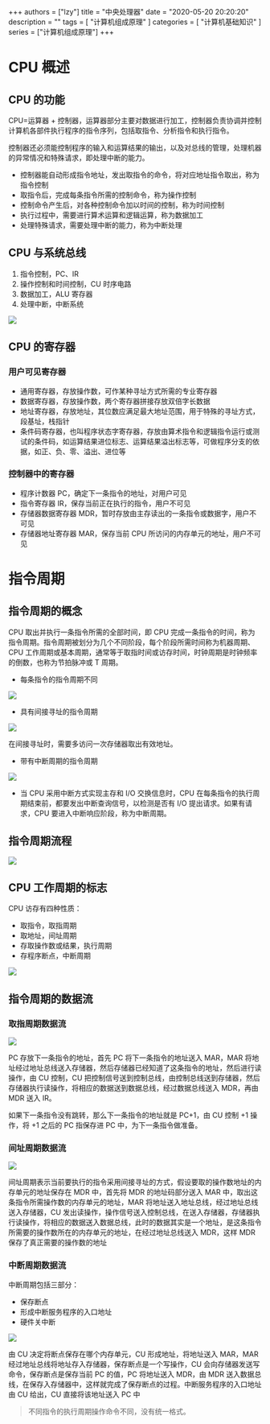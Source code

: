 
+++
authors = ["lzy"]
title = "中央处理器"
date = "2020-05-20 20:20:20"
description = ""
tags = [
    "计算机组成原理"
]
categories = [
    "计算机基础知识"
]
series = ["计算机组成原理"]
+++

# CPU 概述

## CPU 的功能

CPU=运算器 + 控制器，运算器部分主要对数据进行加工，控制器负责协调并控制计算机各部件执行程序的指令序列，包括取指令、分析指令和执行指令。

控制器还必须能控制程序的输入和运算结果的输出，以及对总线的管理，处理机器的异常情况和特殊请求，即处理中断的能力。

- 控制器能自动形成指令地址，发出取指令的命令，将对应地址指令取出，称为指令控制
- 取指令后，完成每条指令所需的控制命令，称为操作控制
- 控制命令产生后，对各种控制命令加以时间的控制，称为时间控制
- 执行过程中，需要进行算术运算和逻辑运算，称为数据加工
- 处理特殊请求，需要处理中断的能力，称为中断处理

## CPU 与系统总线

1. 指令控制，PC、IR
2. 操作控制和时间控制，CU 时序电路
3. 数据加工，ALU 寄存器
4. 处理中断，中断系统

![](../static/DCDjbiXnAoPgewxkAJCc0CqLnKc.png)

## CPU 的寄存器

### 用户可见寄存器

- 通用寄存器，存放操作数，可作某种寻址方式所需的专业寄存器
- 数据寄存器，存放操作数，两个寄存器拼接存放双倍字长数据
- 地址寄存器，存放地址，其位数应满足最大地址范围，用于特殊的寻址方式，段基址，栈指针
- 条件码寄存器，也叫程序状态字寄存器，存放由算术指令和逻辑指令运行或测试的条件码，如运算结果进位标志、运算结果溢出标志等，可做程序分支的依据，如正、负、零、溢出、进位等

### 控制器中的寄存器

- 程序计数器 PC，确定下一条指令的地址，对用户可见
- 指令寄存器 IR，保存当前正在执行的指令，用户不可见
- 存储器数据寄存器 MDR，暂时存放由主存读出的一条指令或数据字，用户不可见
- 存储器地址寄存器 MAR，保存当前 CPU 所访问的内存单元的地址，用户不可见

# 指令周期

## 指令周期的概念

CPU 取出并执行一条指令所需的全部时间，即 CPU 完成一条指令的时间，称为指令周期。指令周期被划分为几个不同阶段，每个阶段所需时间称为机器周期、CPU 工作周期或基本周期，通常等于取指时间或访存时间，时钟周期是时钟频率的倒数，也称为节拍脉冲或 T 周期。

- 每条指令的指令周期不同

![](../static/JwLkb2XwZo3fHNxmfqacdn87nIb.png)

- 具有间接寻址的指令周期

![](../static/AWE5bbLwbog2qrxU6L2cctKsncc.png)

在间接寻址时，需要多访问一次存储器取出有效地址。

- 带有中断周期的指令周期

![](../static/LxVlbeTtkoGXiQxXH80cOmdLnLf.png)

- 当 CPU 采用中断方式实现主存和 I/O 交换信息时，CPU 在每条指令的执行周期结束前，都要发出中断查询信号，以检测是否有 I/O 提出请求。如果有请求，CPU 要进入中断响应阶段，称为中断周期。

## 指令周期流程

![](../static/Okgtb31eToTZRmxd7Rpcn7pSnFg.png)

## CPU 工作周期的标志

CPU 访存有四种性质：

- 取指令，取指周期
- 取地址，间址周期
- 存取操作数或结果，执行周期
- 存程序断点，中断周期

![](../static/G6DBblC75ofpszx5em1cYC0wnvg.png)

## 指令周期的数据流

### 取指周期数据流

![](../static/C1ovb3eWdo07Vgxk2vAc8xxcnPd.png)

PC 存放下一条指令的地址，首先 PC 将下一条指令的地址送入 MAR，MAR 将地址经过地址总线送入存储器，然后存储器已经知道了这条指令的地址，然后进行读操作，由 CU 控制，CU 把控制信号送到控制总线，由控制总线送到存储器，然后存储器执行读操作，将相应的数据送到数据总线，经过数据总线送入 MDR，再由 MDR 送入 IR。

如果下一条指令没有跳转，那么下一条指令的地址就是 PC+1，由 CU 控制 +1 操作，将 +1 之后的 PC 指保存进 PC 中，为下一条指令做准备。

### 间址周期数据流

![](../static/B0a4bP22HoPGgexPw9ZcFXRTnHm.png)

间址周期表示当前要执行的指令采用间接寻址的方式，假设要取的操作数地址的内存单元的地址保存在 MDR 中，首先将 MDR 的地址码部分送入 MAR 中，取出这条指令所需操作数的内存单元的地址，MAR 将地址送入地址总线，经过地址总线送入存储器，CU 发出读操作，操作信号送入控制总线，在送入存储器，存储器执行读操作，将相应的数据送入数据总线，此时的数据其实是一个地址，是这条指令所需要的操作数所在的内存单元的地址，在经过地址总线送入 MDR，这样 MDR 保存了真正需要的操作数的地址

### 中断周期数据流

中断周期包括三部分：

- 保存断点
- 形成中断服务程序的入口地址
- 硬件关中断

![](../static/XKwKbhYyeoQUuexyIE3cb8Y1nBe.png)

由 CU 决定将断点保存在哪个内存单元，CU 形成地址，将地址送入 MAR，MAR 经过地址总线将地址存入存储器，保存断点是一个写操作，CU 会向存储器发送写命令，保存断点是保存当前 PC 的值，PC 将地址送入 MDR，由 MDR 送入数据总线，在保存入存储器中，这样就完成了保存断点的过程。中断服务程序的入口地址由 CU 给出，CU 直接将该地址送入 PC 中

> 不同指令的执行周期操作命令不同，没有统一格式。
